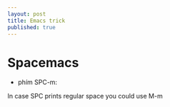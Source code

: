 ```yaml
---
layout: post
title: Emacs trick
published: true
---
```


# Spacemacs 
* phím SPC-m:

In case SPC prints regular space you could use M-m